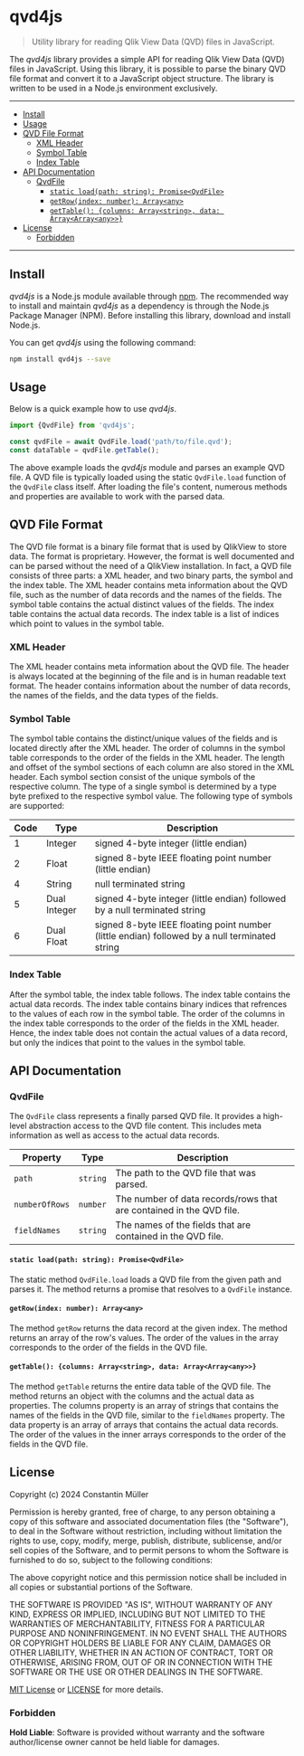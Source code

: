 # qvd4js

> Utility library for reading Qlik View Data (QVD) files in JavaScript.

The _qvd4js_ library provides a simple API for reading Qlik View Data (QVD) files in JavaScript. Using
this library, it is possible to parse the binary QVD file format and convert it to a JavaScript object
structure. The library is written to be used in a Node.js environment exclusively.

---

- [Install](#install)
- [Usage](#usage)
- [QVD File Format](#qvd-file-format)
  - [XML Header](#xml-header)
  - [Symbol Table](#symbol-table)
  - [Index Table](#index-table)
- [API Documentation](#api-documentation)
  - [QvdFile](#qvdfile)
    - [`static load(path: string): Promise<QvdFile>`](#static-loadpath-string-promiseqvdfile)
    - [`getRow(index: number): Array<any>`](#getrowindex-number-arrayany)
    - [`getTable(): {columns: Array<string>, data: Array<Array<any>>}`](#gettable-columns-arraystring-data-arrayarrayany)
- [License](#license)
  - [Forbidden](#forbidden)

---

## Install

_qvd4js_ is a Node.js module available through [npm](https://www.npmjs.com/). The recommended way to install and maintain _qvd4js_ as a dependency is through the Node.js Package Manager (NPM).
Before installing this library, download and install Node.js.

You can get _qvd4js_ using the following command:

```bash
npm install qvd4js --save
```

## Usage

Below is a quick example how to use _qvd4js_.

```javascript
import {QvdFile} from 'qvd4js';

const qvdFile = await QvdFile.load('path/to/file.qvd');
const dataTable = qvdFile.getTable();
```

The above example loads the _qvd4js_ module and parses an example QVD file. A QVD file is typically loaded using the static
`QvdFile.load` function of the `QvdFile` class itself. After loading the file's content, numerous methods and properties
are available to work with the parsed data.

## QVD File Format

The QVD file format is a binary file format that is used by QlikView to store data. The format is proprietary. However,
the format is well documented and can be parsed without the need of a QlikView installation. In fact, a QVD file consists
of three parts: a XML header, and two binary parts, the symbol and the index table. The XML header contains meta information
about the QVD file, such as the number of data records and the names of the fields. The symbol table contains the actual
distinct values of the fields. The index table contains the actual data records. The index table is a list of indices
which point to values in the symbol table.

### XML Header

The XML header contains meta information about the QVD file. The header is always located at the beginning of the file and
is in human readable text format. The header contains information about the number of data records, the names of the fields,
and the data types of the fields.

### Symbol Table

The symbol table contains the distinct/unique values of the fields and is located directly after the XML header. The order
of columns in the symbol table corresponds to the order of the fields in the XML header. The length and offset of the
symbol sections of each column are also stored in the XML header. Each symbol section consist of the unique symbols of the
respective column. The type of a single symbol is determined by a type byte prefixed to the respective symbol value. The
following type of symbols are supported:

| Code | Type         | Description                                                                                   |
| ---- | ------------ | --------------------------------------------------------------------------------------------- |
| 1    | Integer      | signed 4-byte integer (little endian)                                                         |
| 2    | Float        | signed 8-byte IEEE floating point number (little endian)                                      |
| 4    | String       | null terminated string                                                                        |
| 5    | Dual Integer | signed 4-byte integer (little endian) followed by a null terminated string                    |
| 6    | Dual Float   | signed 8-byte IEEE floating point number (little endian) followed by a null terminated string |

### Index Table

After the symbol table, the index table follows. The index table contains the actual data records. The index table contains
binary indices that refrences to the values of each row in the symbol table. The order of the columns in the index table
corresponds to the order of the fields in the XML header. Hence, the index table does not contain the actual values of a
data record, but only the indices that point to the values in the symbol table.

## API Documentation

### QvdFile

The `QvdFile` class represents a finally parsed QVD file. It provides a high-level abstraction access to the QVD file content.
This includes meta information as well as access to the actual data records.

| Property       | Type     | Description                                                         |
| -------------- | -------- | ------------------------------------------------------------------- |
| `path`         | `string` | The path to the QVD file that was parsed.                           |
| `numberOfRows` | `number` | The number of data records/rows that are contained in the QVD file. |
| `fieldNames`   | `string` | The names of the fields that are contained in the QVD file.         |

#### `static load(path: string): Promise<QvdFile>`

The static method `QvdFile.load` loads a QVD file from the given path and parses it. The method returns a promise that resolves
to a `QvdFile` instance.

#### `getRow(index: number): Array<any>`

The method `getRow` returns the data record at the given index. The method returns an array
of the row's values. The order of the values in the array corresponds to the order of the fields in the QVD file.

#### `getTable(): {columns: Array<string>, data: Array<Array<any>>}`

The method `getTable` returns the entire data table of the QVD file. The method returns an object with the columns and the
actual data as properties. The columns property is an array of strings that contains the names of the fields in the QVD file,
similar to the `fieldNames` property. The data property is an array of arrays that contains the actual data records. The order
of the values in the inner arrays corresponds to the order of the fields in the QVD file.

## License

Copyright (c) 2024 Constantin Müller

Permission is hereby granted, free of charge, to any person obtaining a copy
of this software and associated documentation files (the "Software"), to deal
in the Software without restriction, including without limitation the rights
to use, copy, modify, merge, publish, distribute, sublicense, and/or sell
copies of the Software, and to permit persons to whom the Software is
furnished to do so, subject to the following conditions:

The above copyright notice and this permission notice shall be included in all
copies or substantial portions of the Software.

THE SOFTWARE IS PROVIDED "AS IS", WITHOUT WARRANTY OF ANY KIND, EXPRESS OR
IMPLIED, INCLUDING BUT NOT LIMITED TO THE WARRANTIES OF MERCHANTABILITY,
FITNESS FOR A PARTICULAR PURPOSE AND NONINFRINGEMENT. IN NO EVENT SHALL THE
AUTHORS OR COPYRIGHT HOLDERS BE LIABLE FOR ANY CLAIM, DAMAGES OR OTHER
LIABILITY, WHETHER IN AN ACTION OF CONTRACT, TORT OR OTHERWISE, ARISING FROM,
OUT OF OR IN CONNECTION WITH THE SOFTWARE OR THE USE OR OTHER DEALINGS IN THE
SOFTWARE.

[MIT License](https://opensource.org/licenses/MIT) or [LICENSE](LICENSE) for
more details.

### Forbidden

**Hold Liable**: Software is provided without warranty and the software
author/license owner cannot be held liable for damages.

